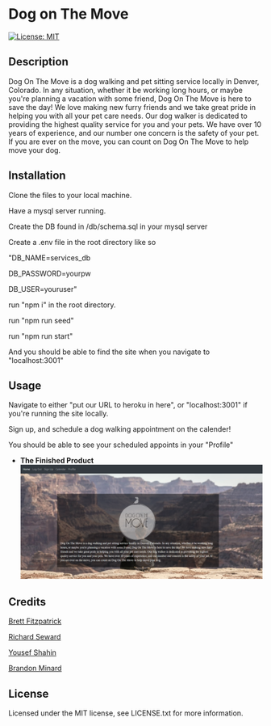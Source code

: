 # Dog on The Move

[![License: MIT](https://img.shields.io/badge/License-MIT-yellow.svg)](https://opensource.org/licenses/MIT)

## Description 

Dog On The Move is a dog walking and pet sitting service locally in Denver, Colorado. In any situation, whether it be working long hours, or maybe you're planning a vacation with some friend, Dog On The Move is here to save the day! We love making new furry friends and we take great pride in helping you with all your pet care needs. Our dog walker is dedicated to providing the highest quality service for you and your pets. We have over 10 years of experience, and our number one concern is the safety of your pet. If you are ever on the move, you can count on Dog On The Move to help move your dog.

## Installation

Clone the files to your local machine.

Have a mysql server running.

Create the DB found in /db/schema.sql in your mysql server

Create a .env file in the root directory like so

"DB_NAME=services_db

DB_PASSWORD=yourpw

DB_USER=youruser"

run "npm i" in the root directory.

run "npm run seed"

run "npm run start"

And you should be able to find the site when you navigate to "localhost:3001"


## Usage

Navigate to either "put our URL to heroku in here", or "localhost:3001" if you're running the site locally.

Sign up, and schedule a dog walking appointment on the calender!

You should be able to see your scheduled appoints in your "Profile"

* **The Finished Product**  
![Pet-Services](public/images/snapshot.png)

## Credits

[Brett Fitzpatrick](https://github.com/fitzpatb)

[Richard Seward](https://github.com/raseward14)

[Yousef Shahin](https://github.com/Yousef95-lab)

[Brandon Minard](https://github.com/BrandonMinard)

## License

Licensed under the MIT license, see LICENSE.txt for more information.


